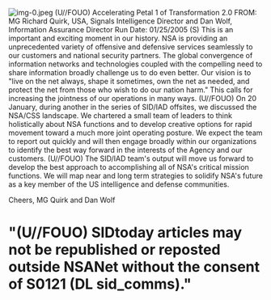 ![img-0.jpeg](img-0.jpeg)
(U//FOUO) Accelerating Petal 1 of Transformation 2.0
FROM: MG Richard Quirk, USA, Signals Intelligence Director and Dan Wolf, Information Assurance Director Run Date: 01/25/2005
(S) This is an important and exciting moment in our history. NSA is providing an unprecedented variety of offensive and defensive services seamlessly to our customers and national security partners. The global convergence of information networks and technologies coupled with the compelling need to share information broadly challenge us to do even better. Our vision is to "live on the net always, shape it sometimes, own the net as needed, and protect the net from those who wish to do our nation harm." This calls for increasing the jointness of our operations in many ways.
(U//FOUO) On 20 January, during another in the series of SID/IAD offsites, we discussed the NSA/CSS landscape. We chartered a small team of leaders to think holistically about NSA functions and to develop creative options for rapid movement toward a much more joint operating posture. We expect the team to report out quickly and will then engage broadly within our organizations to identify the best way forward in the interests of the Agency and our customers.
(U//FOUO) The SID/IAD team's output will move us forward to develop the best approach to accomplishing all of NSA's critical mission functions. We will map near and long term strategies to solidify NSA's future as a key member of the US intelligence and defense communities.

Cheers,
MG Quirk and Dan Wolf

# "(U//FOUO) SIDtoday articles may not be republished or reposted outside NSANet without the consent of S0121 (DL sid_comms)."
